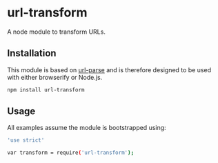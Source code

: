 # url-transform
A node module to transform URLs.

## Installation
This module is based on [url-parse](https://github.com/unshiftio/url-parse) and is therefore designed to be used with either browserify or Node.js.
```bash
npm install url-transform
```

## Usage
All examples assume the module is bootstrapped using:
```bash
'use strict'

var transform = require('url-transform');
```
